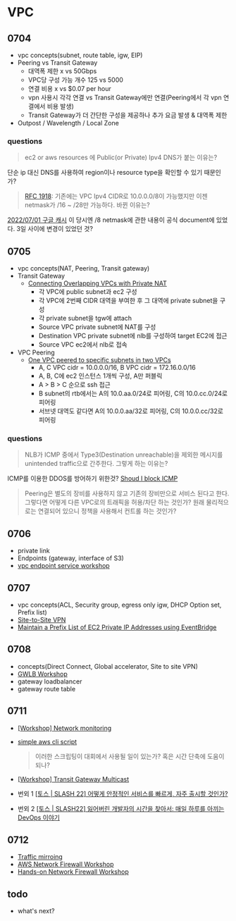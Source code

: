 # VPC

## 0704

- vpc concepts(subnet, route table, igw, EIP)
- Peering vs Transit Gateway
  - 대역폭 제한 x vs 50Gbps
  - VPC당 구성 가능 개수 125 vs 5000
  - 연결 비용 x vs $0.07 per hour
  - vpn 사용시 각각 연결 vs Transit Gateway에만 연결(Peering에서 각 vpn 연결에서 비용 발생)
  - Transit Gateway가 더 간단한 구성을 제공하나 추가 요금 발생 & 대역폭 제한
- Outpost / Wavelength / Local Zone

### questions

> ec2 or aws resources 에 Public(or Private) Ipv4 DNS가 붙는 이유는?

단순 ip 대신 DNS를 사용하여 region이나 resource type을 확인할 수 있기 때문인가?

> [RFC 1918](http://www.faqs.org/rfcs/rfc1918.html): 기존에는 VPC Ipv4 CIDR로 10.0.0.0/8이 가능했지만 이젠 netmask가 /16 ~ /28만 가능하다. 바뀐 이유는?

[2022/07/01 구글 캐시](https://webcache.googleusercontent.com/search?q=cache:ypgXp8wp7mYJ:https://docs.aws.amazon.com/ko_kr/vpc/latest/userguide/VPC_Subnets.html+&cd=1&hl=ko&ct=clnk&gl=kr) 이 당시엔 /8 netmask에 관한 내용이 공식 document에 있었다. 3일 사이에 변경이 있었던 것?

## 0705

- vpc concepts(NAT, Peering, Transit gateway)
- Transit Gateway
  - [Connecting Overlapping VPCs with Private NAT](https://cloudnetworks.io/2021-07-12-private-nat-overlapping/)
    - 각 VPC에 public subnet과 ec2 구성
    - 각 VPC에 2번째 CIDR 대역을 부여한 후 그 대역에 private subnet을 구성
    - 각 private subnet을 tgw에 attach
    - Source VPC private subnet에 NAT를 구성
    - Destination VPC private subnet에 nlb를 구성하여 target EC2에 접근
    - Source VPC ec2에서 nlb로 접속
- VPC Peering
  - [One VPC peered to specific subnets in two VPCs](https://docs.aws.amazon.com/vpc/latest/peering/peering-configurations-partial-access.html#one-to-two-vpcs-specific-subnets)
    - A, C VPC cidr = 10.0.0.0/16, B VPC cidr = 172.16.0.0/16
    - A, B, C에 ec2 인스턴스 1개씩 구성, A만 퍼블릭
    - A > B > C 순으로 ssh 접근
    - B subnet의 rtb에서는 A의 10.0.aa.0/24로 피어링, C의 10.0.cc.0/24로 피어링
    - 서브넷 대역도 같다면 A의 10.0.0.aa/32로 피어링, C의 10.0.0.cc/32로 피어링

### questions

> NLB가 ICMP 중에서 Type3(Destination unreachable)을 제외한 메시지를 unintended traffic으로 간주한다. 그렇게 하는 이유는?

ICMP를 이용한 DDOS를 방어하기 위한것? [Shoud I block ICMP](http://shouldiblockicmp.com/)

> Peering은 별도의 장비를 사용하지 않고 기존의 장비만으로 서비스 된다고 한다. 그렇다면 어떻게 다른 VPC로의 트래픽을 허용/차단 하는 것인가? 원래 물리적으로는 연결되어 있으니 정책을 사용해서 컨트롤 하는 것인가?

## 0706

- private link
- Endpoints (gateway, interface of S3)
- [vpc endpoint service workshop](https://catalog.workshops.aws/networking/en-US/intermediate/5-vpc-endpoint-services)

## 0707

- vpc concepts(ACL, Security group, egress only igw, DHCP Option set, Prefix list)
- [Site-to-Site VPN](https://medium.com/saltware/openswan%EC%9C%BC%EB%A1%9C-aws-site-to-site-vpn-%EA%B5%AC%EC%B6%95%ED%95%98%EA%B8%B0-9220a506acb3)
- [Maintain a Prefix List of EC2 Private IP Addresses using EventBridge](https://www.chiwaichan.co.nz/2022/05/28/maintain-a-prefix-list-of-ec2-private-ip-addresses-using-eventbridge/)

## 0708

- concepts(Direct Connect, Global accelerator, Site to site VPN)
- [GWLB Workshop](https://catalog.workshops.aws/networking/en-US/gwlb)
- gateway loadbalancer
- gateway route table

## 0711

- [\[Workshop\] Network monitoring](https://catalog.workshops.aws/networking/en-US/beginner/lab3)
- [simple aws cli script](./scripts/make-subnets-public.sh)

  > 이러한 스크립팅이 대회에서 사용될 일이 있는가? 혹은 시간 단축에 도움이 되나?

- [\[Workshop\] Transit Gateway Multicast](https://catalog.workshops.aws/networking/en-US/multicast)
- 번외 1 [\[토스 \| SLASH 22\] 어떻게 안정적인 서비스를 빠르게, 자주 출시할 것인가?](https://youtu.be/oakvibIKToc)
- 번외 2 [\[토스 \| SLASH22\] 잃어버린 개발자의 시간을 찾아서: 매일 하루를 아끼는 DevOps 이야기](https://youtu.be/2IE68SDTYvI)

## 0712

- [Traffic mirroing](https://www.wisen.co.kr/pages/blog/blog-detail.html?idx=11935)
- [AWS Network Firewall Workshop](https://catalog.workshops.aws/networkfirewall/en-US)
- [Hands-on Network Firewall Workshop](https://catalog.us-east-1.prod.workshops.aws/workshops/d071f444-e854-4f3f-98c8-025fa0d1de2f/en-US)

## todo

- what's next?
